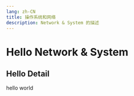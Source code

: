```yaml
---
lang: zh-CN
title: 操作系统和网络
description: Network & System 的描述
---
```


# Hello Network & System

## Hello Detail

hello world
